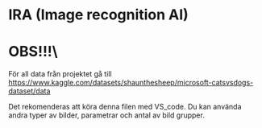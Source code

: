 # IRA (Image recognition AI)

# OBS!!!\
För all data från projektet gå till\
https://www.kaggle.com/datasets/shaunthesheep/microsoft-catsvsdogs-dataset/data  

Det rekomenderas att köra denna filen med VS_code. 
Du kan använda andra typer av bilder, parametrar och antal av bild grupper.
